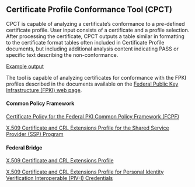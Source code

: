 ## Certificate Profile Conformance Tool (CPCT)

CPCT is capable of analyzing a certificate’s conformance to a pre-defined certificate profile. User input consists of a certificate and a profile selection. After processing the certificate, CPCT outputs a table similar in formatting to the certificate format tables often included in Certificate Profile documents, but including additional analysis content indicating PASS or specific text describing the non-conformance.

[Example output](https://github.com/GSA/fpkilint/blob/dev/docs/sample.md)

The tool is capable of analyzing certificates for conformance with the FPKI profiles described in the documents available on the [Federal Public Key Infrastructure (FPKI) web page](https://www.idmanagement.gov/fpki/).

#### Common Policy Framework
[Certificate Policy for the Federal PKI Common Policy Framework (FCPF)](https://www.idmanagement.gov/wp-content/uploads/sites/1171/uploads/fpki-x509-cert-common-policy.pdf)

[X.509 Certificate and CRL Extensions Profile for the Shared Service Provider (SSP) Program](https://www.idmanagement.gov/wp-content/uploads/sites/1171/uploads/fpki-cert-profile-ssp.pdf)

#### Federal Bridge
[X.509 Certificate and CRL Extensions Profile](https://www.idmanagement.gov/wp-content/uploads/sites/1171/uploads/fpki-x509-cert-profiles.pdf)

[X.509 Certificate and CRL Extensions Profile for Personal Identity Verification Interoperable (PIV-I) Credentials](https://www.idmanagement.gov/wp-content/uploads/sites/1171/uploads/fpki-pivi-cert-profiles.pdf)

